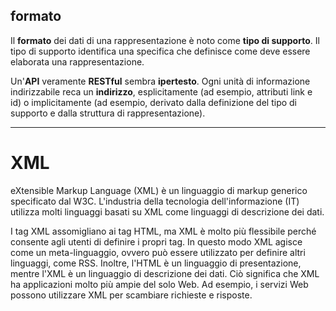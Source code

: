 ## formato

Il **formato** dei dati di una rappresentazione è noto come **tipo di supporto**. Il tipo di supporto identifica una specifica che definisce come deve essere elaborata una rappresentazione. 

Un'**API** veramente **RESTful** sembra **ipertesto**. Ogni unità di informazione indirizzabile reca un **indirizzo**, esplicitamente (ad esempio, attributi link e id) o implicitamente (ad esempio, derivato dalla definizione del tipo di supporto e dalla struttura di rappresentazione).

---

# XML

eXtensible Markup Language (XML) è un linguaggio di markup generico specificato dal W3C. L'industria della tecnologia dell'informazione (IT) utilizza molti linguaggi basati su XML come linguaggi di descrizione dei dati.

I tag XML assomigliano ai tag HTML, ma XML è molto più flessibile perché consente agli utenti di definire i propri tag. In questo modo XML agisce come un meta-linguaggio, ovvero può essere utilizzato per definire altri linguaggi, come RSS. Inoltre, l'HTML è un linguaggio di presentazione, mentre l'XML è un linguaggio di descrizione dei dati. Ciò significa che XML ha applicazioni molto più ampie del solo Web. Ad esempio, i servizi Web possono utilizzare XML per scambiare richieste e risposte.